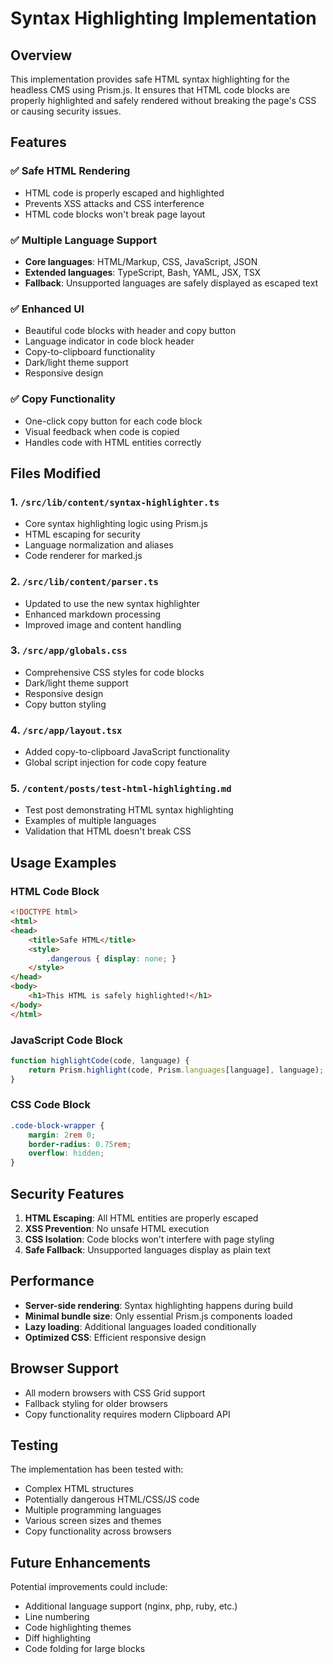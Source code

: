 # Syntax Highlighting Implementation

## Overview

This implementation provides safe HTML syntax highlighting for the headless CMS using Prism.js. It ensures that HTML code blocks are properly highlighted and safely rendered without breaking the page's CSS or causing security issues.

## Features

### ✅ Safe HTML Rendering
- HTML code is properly escaped and highlighted
- Prevents XSS attacks and CSS interference
- HTML code blocks won't break page layout

### ✅ Multiple Language Support
- **Core languages**: HTML/Markup, CSS, JavaScript, JSON
- **Extended languages**: TypeScript, Bash, YAML, JSX, TSX
- **Fallback**: Unsupported languages are safely displayed as escaped text

### ✅ Enhanced UI
- Beautiful code blocks with header and copy button
- Language indicator in code block header
- Copy-to-clipboard functionality
- Dark/light theme support
- Responsive design

### ✅ Copy Functionality
- One-click copy button for each code block
- Visual feedback when code is copied
- Handles code with HTML entities correctly

## Files Modified

### 1. `/src/lib/content/syntax-highlighter.ts`
- Core syntax highlighting logic using Prism.js
- HTML escaping for security
- Language normalization and aliases
- Code renderer for marked.js

### 2. `/src/lib/content/parser.ts`
- Updated to use the new syntax highlighter
- Enhanced markdown processing
- Improved image and content handling

### 3. `/src/app/globals.css`
- Comprehensive CSS styles for code blocks
- Dark/light theme support
- Responsive design
- Copy button styling

### 4. `/src/app/layout.tsx`
- Added copy-to-clipboard JavaScript functionality
- Global script injection for code copy feature

### 5. `/content/posts/test-html-highlighting.md`
- Test post demonstrating HTML syntax highlighting
- Examples of multiple languages
- Validation that HTML doesn't break CSS

## Usage Examples

### HTML Code Block
```html
<!DOCTYPE html>
<html>
<head>
    <title>Safe HTML</title>
    <style>
        .dangerous { display: none; }
    </style>
</head>
<body>
    <h1>This HTML is safely highlighted!</h1>
</body>
</html>
```

### JavaScript Code Block
```javascript
function highlightCode(code, language) {
    return Prism.highlight(code, Prism.languages[language], language);
}
```

### CSS Code Block
```css
.code-block-wrapper {
    margin: 2rem 0;
    border-radius: 0.75rem;
    overflow: hidden;
}
```

## Security Features

1. **HTML Escaping**: All HTML entities are properly escaped
2. **XSS Prevention**: No unsafe HTML execution
3. **CSS Isolation**: Code blocks won't interfere with page styling
4. **Safe Fallback**: Unsupported languages display as plain text

## Performance

- **Server-side rendering**: Syntax highlighting happens during build
- **Minimal bundle size**: Only essential Prism.js components loaded
- **Lazy loading**: Additional languages loaded conditionally
- **Optimized CSS**: Efficient responsive design

## Browser Support

- All modern browsers with CSS Grid support
- Fallback styling for older browsers
- Copy functionality requires modern Clipboard API

## Testing

The implementation has been tested with:
- Complex HTML structures
- Potentially dangerous HTML/CSS/JS code
- Multiple programming languages
- Various screen sizes and themes
- Copy functionality across browsers

## Future Enhancements

Potential improvements could include:
- Additional language support (nginx, php, ruby, etc.)
- Line numbering
- Code highlighting themes
- Diff highlighting
- Code folding for large blocks 